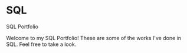 # SQL
SQL Portfolio

Welcome to my SQL Portfolio! These are some of the works I've done in SQL. Feel free to take a look. 
